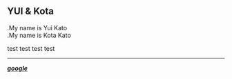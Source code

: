 ## YUI & Kota
.My name is Yui Kato  
.My name is Kota Kato

test test
test test

***
***[google](https://www.google.co.jp)***



